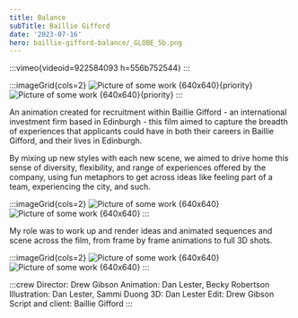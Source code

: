 ```yaml
---
title: Balance
subTitle: Baillie Gifford
date: '2023-07-16'
hero: baillie-gifford-balance/_GLOBE_5b.png
---
```


:::vimeo{videoid=922584093 h=556b752544}
:::

:::imageGrid{cols=2}
![Picture of some work {640x640}{priority}](/static/images/baillie-gifford-balance/_BG_BALANCE_SCENE_8_PART_A_V1.png '')
![Picture of some work {640x640}{priority}](/static/images/baillie-gifford-balance/_BG_BALANCE_SCENE_17_V1_PART_B.png '')
:::

An animation created for recruitment within Baillie Gifford - an international investment firm based in Edinburgh - this film aimed to capture the breadth of experiences that applicants could have in both their careers in Baillie Gifford, and their lives in Edinburgh.

By mixing up new styles with each new scene, we aimed to drive home this sense of diversity, flexibility, and range of experiences offered by the company, using fun metaphors to get across ideas like feeling part of a team, experiencing the city, and such.

:::imageGrid{cols=2}
![Picture of some work {640x640}](/static/images/baillie-gifford-balance/globe1.png '')
![Picture of some work {640x640}](/static/images/baillie-gifford-balance/globe2.png '')
:::

My role was to work up and render ideas and animated sequences and scene across the film, from frame by frame animations to full 3D shots.


:::imageGrid{cols=2}
![Picture of some work {640x640}](/static/images/baillie-gifford-balance/_BG_BALANCE_SCENE_18_V1_PART_B.png '')
![Picture of some work {640x640}](/static/images/baillie-gifford-balance/_GLOBE_1.png '')
:::

:::crew
Director: Drew Gibson
Animation: Dan Lester, Becky Robertson
Illustration: Dan Lester, Sammi Duong
3D: Dan Lester
Edit: Drew Gibson
Script and client: Baillie Gifford
:::